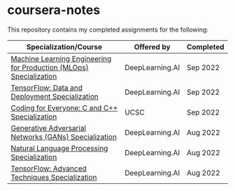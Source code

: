 # coursera-notes

This repository contains my completed assignments for the following:

| Specialization/Course | Offered by | Completed |
| --------------------- | ---------- | --------- |
| [Machine Learning Engineering for Production (MLOps) Specialization](./MLOps/) | DeepLearning.AI | Sep 2022 |
| [TensorFlow: Data and Deployment Specialization](./Tensorflow2/) | DeepLearning.AI | Sep 2022 |
| [Coding for Everyone: C and C++ Specialization](./cprog/) | UCSC | Sep 2022 |
| [Generative Adversarial Networks (GANs) Specialization](./GAN/) | DeepLearning.AI | Aug 2022 |
| [Natural Language Processing Specialization](./NLP) | DeepLearning.AI | Aug 2022 |
| [TensorFlow: Advanced Techniques Specialization](./Tensorflow/) | DeepLearning.AI | Aug 2022 |
